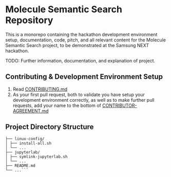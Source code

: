 # Molecule Semantic Search Repository
This is a monorepo containing the hackathon development environment setup, documentation, code, pitch, and all relevant content for the Molecule Semantic Search project, to be demonstrated at the Samsung NEXT hackathon.

TODO: Further information, documentation, and explanation of project.

## Contributing & Development Environment Setup
1. Read [CONTRIBUTING.md](CONTRIBUTING.md)
1. As your first pull request, both to validate you have setup your development environment correctly, as well as to make further pull requests, add your name to the bottom of [CONTRIBUTOR-AGREEMENT.md](CONTRIBUTOR-AGREEMENT.md)

## Project Directory Structure
```molecule-semantic-search/
├── linux-config/
│ ├── install-all.sh
│ └── ...
├── jupyterlab/
│ ├── symlink-jupyterlab.sh
│ └── ...
├── README.md
└── ...```
